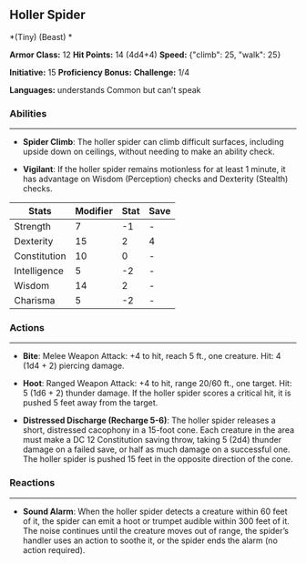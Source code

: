 ## Holler Spider
*(Tiny) (Beast) *

**Armor Class:** 12
**Hit Points:** 14 (4d4+4)
**Speed:** {"climb": 25, "walk": 25}

**Initiative:** 15
**Proficiency Bonus:**
**Challenge:** 1/4

**Languages:** understands Common but can’t speak

### Abilities
 --- 
- **Spider Climb**: The holler spider can climb difficult surfaces, including upside down on ceilings, without needing to make an ability check.

- **Vigilant**: If the holler spider remains motionless for at least 1 minute, it has advantage on Wisdom (Perception) checks and Dexterity (Stealth) checks.



| Stats | Modifier | Stat | Save
| ---- | ---- | ---- | ---- |
| Strength | 7 | -1 | - |
| Dexterity | 15 | 2 | 4 |
| Constitution | 10 | 0 | - |
| Intelligence | 5 | -2 | - |
| Wisdom | 14 | 2 | - |
| Charisma | 5 | -2 | - |

### Actions
 --- 
- **Bite**: Melee Weapon Attack: +4 to hit, reach 5 ft., one creature. Hit: 4 (1d4 + 2) piercing damage.

- **Hoot**: Ranged Weapon Attack: +4 to hit, range 20/60 ft., one target. Hit: 5 (1d6 + 2) thunder damage. If the holler spider scores a critical hit, it is pushed 5 feet away from the target.

- **Distressed Discharge (Recharge 5-6)**: The holler spider releases a short, distressed cacophony in a 15-foot cone. Each creature in the area must make a DC 12 Constitution saving throw, taking 5 (2d4) thunder damage on a failed save, or half as much damage on a successful one. The holler spider is pushed 15 feet in the opposite direction of the cone.

### Reactions
 --- 
- **Sound Alarm**: When the holler spider detects a creature within 60 feet of it, the spider can emit a hoot or trumpet audible within 300 feet of it. The noise continues until the creature moves out of range, the spider’s handler uses an action to soothe it, or the spider ends the alarm (no action required).

